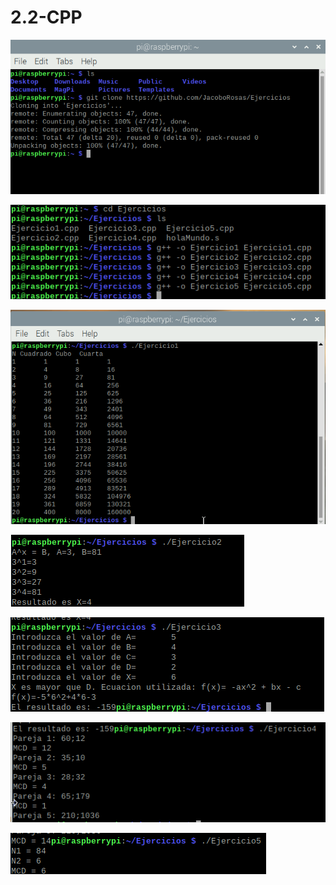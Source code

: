 # 2.2-CPP
![](imagenes/1.png)

![](imagenes/2.png)

![](imagenes/3.png)

![](imagenes/4.png)

![](imagenes/5.png)

![](imagenes/6.png)

![](imagenes/7.png)

